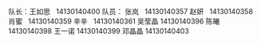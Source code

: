 队长：王如思   14130140400
 队员：
  张岚   14130140357
  赵妍   14130140358
肖蜜   14130140359
辛辛   14130140361
吴莹晶 14130140396
陈曦   14130140398
王一诺 14130140399
邓晶晶 14130140403
